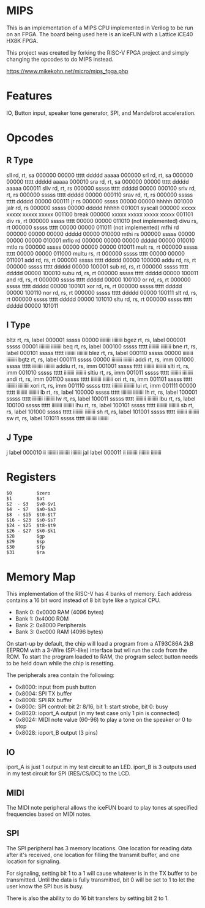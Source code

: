 MIPS
====

This is an implementation of a MIPS CPU implemented in Verilog
to be run on an FPGA. The board being used here is an iceFUN with
a Lattice iCE40 HX8K FPGA.

This project was created by forking the RISC-V FPGA project and
simply changing the opcodes to do MIPS instead.

https://www.mikekohn.net/micro/mips_fpga.php

Features
========

IO, Button input, speaker tone generator, SPI, and Mandelbrot acceleration.

Opcodes
=======

R Type
------

sll   rd, rt, sa 000000 00000 ttttt ddddd aaaaa 000000
srl   rd, rt, sa 000000 00000 ttttt ddddd aaaaa 000010
sra   rd, rt, sa 000000 00000 ttttt ddddd aaaaa 000011
sllv  rd, rt, rs 000000 sssss ttttt ddddd 00000 000100
srlv  rd, rt, rs 000000 sssss ttttt ddddd 00000 000110
srav  rd, rt, rs 000000 sssss ttttt ddddd 00000 000111
jr    rs         000000 sssss 00000 00000 hhhhh 001000
jalr  rd, rs     000000 sssss 00000 ddddd hhhhh 001001
syscall          000000 xxxxx xxxxx xxxxx xxxxx 001100
break            000000 xxxxx xxxxx xxxxx xxxxx 001101
div   rs, rt     000000 sssss ttttt 00000 00000 011010 (not implemented)
divu  rs, rt     000000 sssss ttttt 00000 00000 011011 (not implemented)
mfhi  rd         000000 00000 00000 ddddd 00000 010000
mthi  rs         000000 sssss 00000 00000 00000 010001
mflo  rd         000000 00000 00000 ddddd 00000 010010
mtlo  rs         000000 sssss 00000 00000 00000 010011
mult  rs, rt     000000 sssss ttttt 00000 00000 011000
multu rs, rt     000000 sssss ttttt 00000 00000 011001
add   rd, rs, rt 000000 sssss ttttt ddddd 00000 100000
addu  rd, rs, rt 000000 sssss ttttt ddddd 00000 100001
sub   rd, rs, rt 000000 sssss ttttt ddddd 00000 100010
subu  rd, rs, rt 000000 sssss ttttt ddddd 00000 100011
and   rd, rs, rt 000000 sssss ttttt ddddd 00000 100100
or    rd, rs, rt 000000 sssss ttttt ddddd 00000 100101
xor   rd, rs, rt 000000 sssss ttttt ddddd 00000 100110
nor   rd, rs, rt 000000 sssss ttttt ddddd 00000 100111
slt   rd, rs, rt 000000 sssss ttttt ddddd 00000 101010
sltu  rd, rs, rt 000000 sssss ttttt ddddd 00000 101011

I Type
------

bltz  rt, rs, label 000001 sssss 00000 iiiiiiii iiiiiiii
bgez  rt, rs, label 000001 sssss 00001 iiiiiiii iiiiiiii
beq   rt, rs, label 000100 sssss ttttt iiiiiiii iiiiiiii
bne   rt, rs, label 000101 sssss ttttt iiiiiiii iiiiiiii
blez  rt, rs, label 000110 sssss 00000 iiiiiiii iiiiiiii
bgtz  rt, rs, label 000111 sssss 00000 iiiiiiii iiiiiiii
addi  rt, rs, imm   001000 sssss ttttt iiiiiiii iiiiiiii
addiu rt, rs, imm   001001 sssss ttttt iiiiiiii iiiiiiii
slti  rt, rs, imm   001010 sssss ttttt iiiiiiii iiiiiiii
sltiu rt, rs, imm   001011 sssss ttttt iiiiiiii iiiiiiii
andi  rt, rs, imm   001100 sssss ttttt iiiiiiii iiiiiiii
ori   rt, rs, imm   001101 sssss ttttt iiiiiiii iiiiiiii
xori  rt, rs, imm   001110 sssss ttttt iiiiiiii iiiiiiii
lui   rt, imm       001111 00000 ttttt iiiiiiii iiiiiiii
lb    rt, rs, label 100000 sssss ttttt iiiiiiii iiiiiiii
lh    rt, rs, label 100001 sssss ttttt iiiiiiii iiiiiiii
lw    rt, rs, label 100011 sssss ttttt iiiiiiii iiiiiiii
lbu   rt, rs, label 100100 sssss ttttt iiiiiiii iiiiiiii
lhu   rt, rs, label 100101 sssss ttttt iiiiiiii iiiiiiii
sb    rt, rs, label 101000 sssss ttttt iiiiiiii iiiiiiii
sh    rt, rs, label 101001 sssss ttttt iiiiiiii iiiiiiii
sw    rt, rs, label 101011 sssss ttttt iiiiiiii iiiiiiii

J Type
------

j   label 000010 ii iiiiiiii iiiiiiii iiiiiiii
jal label 000011 ii iiiiiiii iiiiiiii iiiiiiii

Registers
=========

    $0         $zero
    $1         $at
    $2  - $3   $v0-$v1
    $4  - $7   $a0-$a3
    $8  - $15  $t0-$t7
    $16 - $23  $s0-$s7
    $24 - $25  $t8-$t9
    $26 - $27  $k0-$k1
    $28        $gp
    $29        $sp
    $30        $fp
    $31        $ra

Memory Map
==========

This implementation of the RISC-V has 4 banks of memory. Each address
contains a 16 bit word instead of 8 bit byte like a typical CPU.

* Bank 0: 0x0000 RAM (4096 bytes)
* Bank 1: 0x4000 ROM
* Bank 2: 0x8000 Peripherals
* Bank 3: 0xc000 RAM (4096 bytes)

On start-up by default, the chip will load a program from a AT93C86A
2kB EEPROM with a 3-Wire (SPI-like) interface but wll run the code
from the ROM. To start the program loaded to RAM, the program select
button needs to be held down while the chip is resetting.

The peripherals area contain the following:

* 0x8000: input from push button
* 0x8004: SPI TX buffer
* 0x8008: SPI RX buffer
* 0x800c: SPI control: bit 2: 8/16, bit 1: start strobe, bit 0: busy
* 0x8020: ioport_A output (in my test case only 1 pin is connected)
* 0x8024: MIDI note value (60-96) to play a tone on the speaker or 0 to stop
* 0x8028: ioport_B output (3 pins)

IO
--

iport_A is just 1 output in my test circuit to an LED.
iport_B is 3 outputs used in my test circuit for SPI (RES/CS/DC) to the LCD.

MIDI
----

The MIDI note peripheral allows the iceFUN board to play tones at specified
frequencies based on MIDI notes.

SPI
---

The SPI peripheral has 3 memory locations. One location for reading
data after it's received, one location for filling the transmit buffer,
and one location for signaling.

For signaling, setting bit 1 to a 1 will cause whatever is in the TX
buffer to be transmitted. Until the data is fully transmitted, bit 0
will be set to 1 to let the user know the SPI bus is busy.

There is also the ability to do 16 bit transfers by setting bit 2 to 1.

